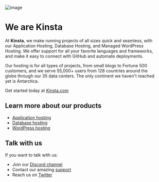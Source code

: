 ![image](https://user-images.githubusercontent.com/2342458/198560056-a1864495-31ce-47a0-a0cf-752fcc3fe590.png)

# We are Kinsta

At **Kinsta**, we make running projects of all sizes quick and seamless, with our Application Hosting, Database Hosting, and Managed WordPress Hosting. We offer support for all your favorite languages and frameworks, and make it easy to connect with GitHub and automate deployments.

Our hosting is for all types of projects, from small blogs to Fortune 500 customers, and we serve 55,000+ users from 128 countries around the globe through our 35 data centers. The only continent we haven't reached yet is Antarctica.

Get started today at [Kinsta.com](kinsta.com)

## Learn more about our products
- [Application hosting](https://kinsta.com/application-hosting/)
- [Database hosting](https://kinsta.com/database-hosting/)
- [WordPress hosting](https://kinsta.com/wordpress-hosting/?plan=visits-business1&interval=month)

## Talk with us
If you want to talk with us:
- Join our [Discord channel]()
- Contact our amazing [support](https://kinsta.com/kinsta-support/)
- Reach us on [Twitter](https://twitter.com/kinsta)
